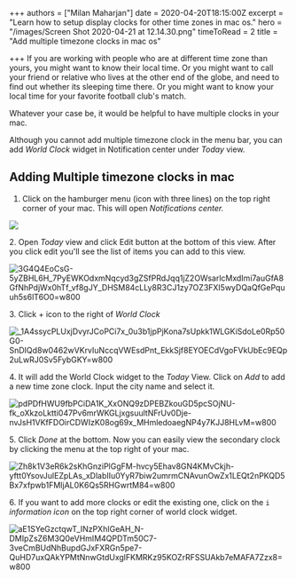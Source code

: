 +++
authors = ["Milan Maharjan"]
date = 2020-04-20T18:15:00Z
excerpt = "Learn how to setup display clocks for other time zones in mac os."
hero = "/images/Screen Shot 2020-04-21 at 12.14.30.png"
timeToRead = 2
title = "Add multiple timezone clocks in mac os"

+++
If you are working with people who are at different time zone than yours, you might want to know their local time. Or you might want to call your friend or relative who lives at the other end of the globe, and need to find out whether its sleeping time there. Or you might want to know your local time for your favorite football club's match.

Whatever your case be, it would be helpful to have multiple clocks in your mac.

Although you cannot add multiple timezone clock in the menu bar, you can add _World Clock_ widget in Notification center under _Today_ view.

## Adding Multiple timezone clocks in mac

1. Click on the hamburger menu (icon with three lines) on the top right corner of your mac. This will open _Notifications center._

![](https://lh3.googleusercontent.com/yWr-3xrobk_kP0ox3Hxl8i8QFuxa1D-dhflqjOBQErVIv5A0VB0otgTsifAPW8qfBiJ9sPj0c7CWTPsgXnJyRBa_0T2pMjg2r0cLzHn81255b_LcrT81S-6ca3Ka1ydwvHul6HArYSs=w800)

2\. Open _Today_ view and click Edit button at the bottom of this view. After you click edit you'll see the list of items you can add to this view.

![](https://lh3.googleusercontent.com/3G4Q4EoCsG-5yZBHL6H_7PyEWKOdxmNqcyd3gZSfPRdJqq1jZ2OWsarlcMxdImi7auGfA8GfNhPdjWx0hTf_vf8gJY_DHSM84cLLy8R3CJ1zy7OZ3FXI5wyDQaQfGePquuh5s6lT6O0=w800 "3G4Q4EoCsG-5yZBHL6H_7PyEWKOdxmNqcyd3gZSfPRdJqq1jZ2OWsarlcMxdImi7auGfA8GfNhPdjWx0hTf_vf8gJY_DHSM84cLLy8R3CJ1zy7OZ3FXI5wyDQaQfGePquuh5s6lT6O0=w800")

3\. Click + icon to the right of _World Clock_

![](https://lh3.googleusercontent.com/_1A4ssycPLUxjDvyrJCoPCi7x_0u3b1jpPjKona7sUpkk1WLGKiSdoLe0Rp50G0-SnDIQd8w0462wVKrvIuNccqVWEsdPnt_EkkSjf8EYOECdVgoFVkUbEc9EQp2uLwRJ0Sv5FybGKY=w800 "_1A4ssycPLUxjDvyrJCoPCi7x_0u3b1jpPjKona7sUpkk1WLGKiSdoLe0Rp50G0-SnDIQd8w0462wVKrvIuNccqVWEsdPnt_EkkSjf8EYOECdVgoFVkUbEc9EQp2uLwRJ0Sv5FybGKY=w800")

4\. It will add the World Clock widget to the _Today_ View. Click on _Add_ to add a new time zone clock. Input the city name and select it.

![](https://lh3.googleusercontent.com/pdPDfHWU9fbPCiDA1K_XxONQ9zDPEBZkouGD5pcSOjNU-fk_oXkzoLktti047Pv6mrWKGLjxgsuultNFrUv0Dje-nvJsH1VKfFDOirCDWIzK08og69x_MHmledoaegNP4y7KJJ8HLvM=w800 "pdPDfHWU9fbPCiDA1K_XxONQ9zDPEBZkouGD5pcSOjNU-fk_oXkzoLktti047Pv6mrWKGLjxgsuultNFrUv0Dje-nvJsH1VKfFDOirCDWIzK08og69x_MHmledoaegNP4y7KJJ8HLvM=w800")

5\. Click _Done_ at the bottom. Now you can easily view the secondary clock by clicking the menu at the top right of your mac.

![](https://lh3.googleusercontent.com/Zh8k1V3eR6k2sKhGnziPlGgFM-hvcy5Ehav8GN4KMvCkjh-yftt0YsovJulEZpLAs_xDlabIIu0YyR7biw2umrmCNAvunOwZx1LEQt2nPKQD5Bx7xfpwb1FMIjAL0K6Qs5RHGwrtM84=w800 "Zh8k1V3eR6k2sKhGnziPlGgFM-hvcy5Ehav8GN4KMvCkjh-yftt0YsovJulEZpLAs_xDlabIIu0YyR7biw2umrmCNAvunOwZx1LEQt2nPKQD5Bx7xfpwb1FMIjAL0K6Qs5RHGwrtM84=w800")

6\. If you want to add more clocks or edit the existing one, click on the `i` _information icon_ on the top right corner of world clock widget.

![](https://lh3.googleusercontent.com/aE1SYeGzctqwT_INzPXhIGeAH_N-DMIpZsZ6M3Q0eVHmIM4QPDTm50C7-3veCmBUdNhBupdGJxFXRGn5pe7-QuHD7uxQAkYPMtNnwGtdUxglFKMRKz95KOZrRFSSUAkb7eMAFA7Zzx8=w800 "aE1SYeGzctqwT_INzPXhIGeAH_N-DMIpZsZ6M3Q0eVHmIM4QPDTm50C7-3veCmBUdNhBupdGJxFXRGn5pe7-QuHD7uxQAkYPMtNnwGtdUxglFKMRKz95KOZrRFSSUAkb7eMAFA7Zzx8=w800")
